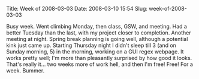 Title: Week of 2008-03-03
Date: 2008-03-10 15:54
Slug: week-of-2008-03-03

Busy week. Went climbing Monday, then class, GSW, and meeting. Had a
better Tuesday than the last, with my project closer to completion.
Another meeting at night. Spring break planning is going well, although
a potential kink just came up. Starting Thursday night I didn't sleep
till 3 (and on Sunday morning, 5) in the morning, working on a GUI regex
webpage. It works pretty well; I'm more than pleasantly surprised by how
good it looks. That's really it... two weeks more of work hell, and then
I'm free! Free! For a week. Bummer.

